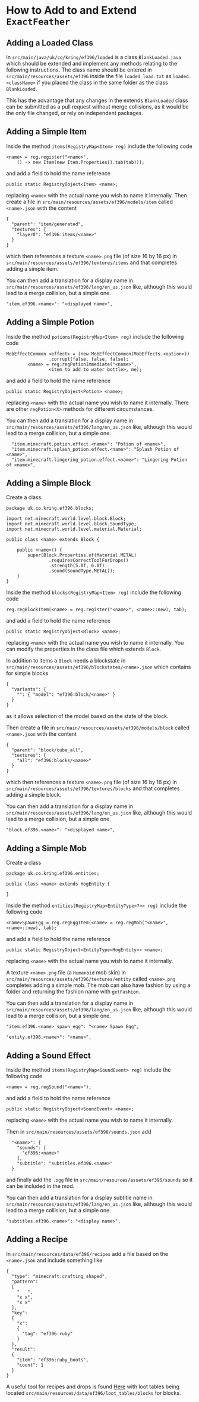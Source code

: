 # How to Add to and Extend `ExactFeather`

## Adding a Loaded Class
In `src/main/java/uk/co/kring/ef396/loaded` is a class `BlankLoaded.java` which should be extended and implement any methods relating to the following instructions. The class name should be entered in `src/main/resources/assets/ef396` inside the file `loaded_load.txt` as `loaded.<className>` if you placed the class in the same folder as the class `BlankLoaded`.

This has the advantage that any changes in the extends `BlankLoaded` class can be submitted as a pull request without merge collisions, as it would be the only file changed, or rely on independent packages.

## Adding a Simple Item
Inside the method `items(RegistryMap<Item> reg)` include the following code
```
<name> = reg.register("<name>",
    () -> new Item(new Item.Properties().tab(tab)));
```
and add a field to hold the name reference
```
public static RegistryObject<Item> <name>;
```
replacing `<name>` with the actual name you wish to name it internally. Then create a file in `src/main/resources/assets/ef396/models/item` called `<name>.json` with the content
```
{
  "parent": "item/generated",
  "textures": {
    "layer0": "ef396:items/<name>"
  }
}
```
which then references a texture `<name>.png` file (of size 16 by 16 px) in `src/main/resources/assets/ef396/textures/items` and that completes adding a simple item.

You can then add a translation for a display name in `src/main/resources/assets/ef396/lang/en_us.json` like, although this would lead to a merge collision, but a simple one.
```
"item.ef396.<name>": "<displayed name>",
```

## Adding a Simple Potion
Inside the method `potions(RegistryMap<Item> reg)` include the following code
```
MobEffectCommon <effect> = (new MobEffectCommon(MobEffects.<option>))
                .corrupt(false, false, false);
        <name> = reg.regPotionImmediate("<name>",
                <item to add to water bottle>, me);
```
and add a field to hold the name reference
```
public static RegistryObject<Potion> <name>;
```
replacing `<name>` with the actual name you wish to name it internally. There are other `regPotion<X>` methods for different circumstances.

You can then add a translation for a display name in `src/main/resources/assets/ef396/lang/en_us.json` like, although this would lead to a merge collision, but a simple one.
```
  "item.minecraft.potion.effect.<name>": "Potion of <name>",
  "item.minecraft.splash_potion.effect.<name>": "Splash Potion of <name>",
  "item.minecraft.lingering_potion.effect.<name>": "Lingering Potion of <name>",
```

## Adding a Simple Block
Create a class
```
package uk.co.kring.ef396.blocks;

import net.minecraft.world.level.block.Block;
import net.minecraft.world.level.block.SoundType;
import net.minecraft.world.level.material.Material;

public class <name> extends Block {

    public <name>() {
        super(Block.Properties.of(Material.METAL)
                .requiresCorrectToolForDrops()
                .strength(5.0f, 6.0f)
                .sound(SoundType.METAL));
    }
}
```
Inside the method `blocks(RegistryMap<Item> reg)` include the following code
```
reg.regBlockItem(<name> = reg.register("<name>", <name>::new), tab);
```
and add a field to hold the name reference
```
public static RegistryObject<Block> <name>;
```
replacing `<name>` with the actual name you wish to name it internally. You can modify the properties in the class file which extends `Block`.

In addition to items a `Block` needs a blockstate in `src/main/resources/assets/ef396/blockstates/<name>.json` which contains for simple blocks
```
{
  "variants": {
    "": { "model": "ef396:block/<name>" }
  }
}
```
as it allows selection of the model based on the state of the block.

Then create a file in `src/main/resources/assets/ef396/models/block` called `<name>.json` with the content
```
{
  "parent": "block/cube_all",
  "textures": {
    "all": "ef396:blocks/<name>"
  }
}
```
which then references a texture `<name>.png` file (of size 16 by 16 px) in `src/main/resources/assets/ef396/textures/blocks` and that completes adding a simple block.

You can then add a translation for a display name in `src/main/resources/assets/ef396/lang/en_us.json` like, although this would lead to a merge collision, but a simple one.
```
"block.ef396.<name>": "<displayed name>",
```

## Adding a Simple Mob
Create a class
```
package uk.co.kring.ef396.entities;

public class <name> extends HogEntity {

}
```

Inside the method `entities(RegistryMap<EntityType<?>> reg)` include the following code
```
<name>SpawnEgg = reg.regEggItem(<name> = reg.regMob("<name>", <name>::new), tab);
```
and add a field to hold the name reference
```
public static RegistryObject<EntityType<HogEntity>> <name>;
```
replacing `<name>` with the actual name you wish to name it internally.

A texture `<name>.png` file (a `Humanoid` mob skin) in `src/main/resources/assets/ef396/textures/entity` called `<name>.png` completes adding a simple mob. The mob can also have fashion by using a folder and returning the fashion name with `getFashion`.

You can then add a translation for a display name in `src/main/resources/assets/ef396/lang/en_us.json` like, although this would lead to a merge collision, but a simple one.
```
"item.ef396.<name>_spawn_egg": "<name> Spawn Egg",

"entity.ef396.<name>": "<name>",
```

## Adding a Sound Effect
Inside the method `items(RegistryMap<SoundEvent> reg)` include the following code
```
<name> = reg.regSound("<name>");
```
and add a field to hold the name reference
```
public static RegistryObject<SoundEvent> <name>;
```
replacing `<name>` with the actual name you wish to name it internally.

Then in `src/main/resources/assets/ef396/sounds.json` add
```
  "<name>": {
    "sounds": [
      "ef396:<name>"
    ],
    "subtitle": "subtitles.ef396.<name>"
  }
```
and finally add the `.ogg` file in `src/main/resources/assets/ef396/sounds` so it can be included in the mod.

You can then add a translation for a display subtitle name in `src/main/resources/assets/ef396/lang/en_us.json` like, although this would lead to a merge collision, but a simple one.
```
"subtitles.ef396.<name>": "<display name>",
```

## Adding a Recipe
In `src/main/resources/data/ef396/recipes` add a file based on the `<name>.json` and include something like
```
{
  "type": "minecraft:crafting_shaped",
  "pattern":
  [
    "   ",
    "x x",
    "x x"
  ],
  "key":
  {
    "x":
    {
      "tag": "ef396:ruby"
    }
  },
  "result":
  {
    "item": "ef396:ruby_boots",
    "count": 1
  }
}
```
A useful tool for recipes and drops is found [Here](https://misode.github.io/loot-table/) with loot tables being located `src/main/resources/data/ef396/loot_tables/blocks` for blocks.